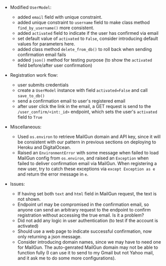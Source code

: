 - Modified `UserModel`:
    - added `email` field with unique constraint.
    - added unique constraint to `username` field to make class method `find_by_username()` more consistent.
    - added `activated` field to indicate if the user has confirmed via email
    - set default value of `activated` to `False`, consider introducing default values for parameters here.
    - added class method `delete_from_db()` to roll back when sending confirmation email fails
    - added `json()` method for testing purpose (to show the `activated` field before/after user confirmation)

- Registration work flow:
    - user submits credentials
    - create a `UserModel` instance with field `activated=False` and call `save_to_db()`
    - send a confirmation email to user's registered email
    - after user click the link in the email, a GET request is send to the `/user_confirm/<int:_id>` endpoint, which sets the user's `activated` field to `True`

- Miscellaneous:
    - Used `os.environ` to retrieve MailGun domain and API key, since it will be consistent with our pattern in previous sections on deploying to Heroku and DigitalOcean.
    - Raised an `EnvironmentError` with some message when failed to load MailGun config from `os.environ`, and raised an `Exception` when failed to deliver confirmation email via MailGun. When registering a new user, try to catch these exceptions via `except Exception as e` and return the error message in `e`.

- Issues:
    - If having set both `text` and `html` field in MailGun request, the text is not shown.
    - Endpoint url may be compromised in the confirmation email, so anyone can send an arbitrary request to the endpoint to confirm registration without accessing the true email. Is it a problem?
    - Did not add any logic in user authentication (to test if the account is activated)
    - Should use a web page to indicate successful confirmation, now only returning a json message.
    - Consider introducing domain names, since we may have to need one for MailGun. The auto-genrated MailGun domain may not be able to function fully (I can use it to send to my Gmail but not Yahoo mail, and it ask me to do some more configurations).
